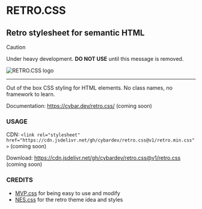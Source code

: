# RETRO.CSS

## Retro stylesheet for semantic HTML

> [!CAUTION]
> Under heavy development. **DO NOT USE** until this message is removed.

![RETRO.CSS logo](img/brand.png)

---

Out of the box CSS styling for HTML elements. No class names, no framework to learn.

Documentation: <https://cybar.dev/retro.css/> (coming soon)

### USAGE

CDN: `<link rel="stylesheet" href="https://cdn.jsdelivr.net/gh/cybardev/retro.css@v1/retro.min.css">` (coming soon)

Download: <https://cdn.jsdelivr.net/gh/cybardev/retro.css@v1/retro.css> (coming soon)

### CREDITS

- [MVP.css](https://andybrewer.github.io/mvp/) for being easy to use and modify
- [NES.css](https://nostalgic-css.github.io/NES.css/) for the retro theme idea and styles
